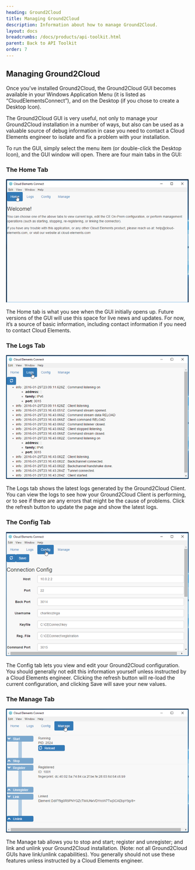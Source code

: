 ```yaml
---
heading: Ground2Cloud
title: Managing Ground2Cloud
description: Information about how to manage Ground2Cloud.
layout: docs
breadcrumbs: /docs/products/api-toolkit.html
parent: Back to API Toolkit
order: 7
---
```


## Managing Ground2Cloud

Once you’ve installed Ground2Cloud, the Ground2Cloud GUI becomes available in your Windows Application Menu (it is listed as “CloudElementsConnect”), and on the Desktop (if you chose to create a Desktop Icon).

The Ground2Cloud GUI is very useful, not only to manage your Ground2Cloud installation in a number of ways, but also can be used as a valuable source of debug information in case you need to contact a Cloud Elements engineer to isolate and fix a problem with your installation.

To run the GUI, simply select the menu item (or double-click the Desktop Icon), and the GUI window will open. There are four main tabs in the GUI:

### The Home Tab

![Cloud Elements Ground2Cloud Managing 1](/assets/img/ground2cloud/home-tab.png)

The Home tab is what you see when the GUI initially opens up. Future versions of the GUI will use this space for live news and updates. For now, it’s a source of basic information, including contact information if you need to contact Cloud Elements.

### The Logs Tab

![Cloud Elements Ground2Cloud Managing 2](/assets/img/ground2cloud/logs-tab.png)

The Logs tab shows the latest logs generated by the Ground2Cloud Client. You can view the logs to see how your Ground2Cloud Client is performing, or to see if there are any errors that might be the cause of problems. Click the refresh button to update the page and show the latest logs.

### The Config Tab

![Cloud Elements Ground2Cloud Managing 3](/assets/img/ground2cloud/config-tab.png)

The Config tab lets you view and edit your Ground2Cloud configuration. You should generally not edit this information yourself unless instructed by a Cloud Elements engineer. Clicking the refresh button will re-load the current configuration, and clicking Save will save your new values.

### The Manage Tab

![Cloud Elements Ground2Cloud Managing 4](/assets/img/ground2cloud/manage-tab.png)

The Manage tab allows you to stop and start; register and unregister; and link and unlink your Ground2Cloud installation. (Note: not all Ground2Cloud GUIs have link/unlink capabilities). You generally should not use these features unless instructed by a Cloud Elements engineer.
